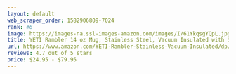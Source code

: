 ```yaml
---
layout: default 
﻿web_scraper_order: 1582906809-7024
rank: #6
image: https://images-na.ssl-images-amazon.com/images/I/61YkqsgYQpL.jpg
title: YETI Rambler 14 oz Mug, Stainless Steel, Vacuum Insulated with Standard Lid
url: https://www.amazon.com/YETI-Rambler-Stainless-Vacuum-Insulated/dp/B074W99X7X/ref=zg_mw_sporting-goods_6?_encoding=UTF8&psc=1&refRID=2VTEBFM0FKHWWGSXP9AH
reviews: 4.7 out of 5 stars
price: $24.95 - $79.95
---
```

